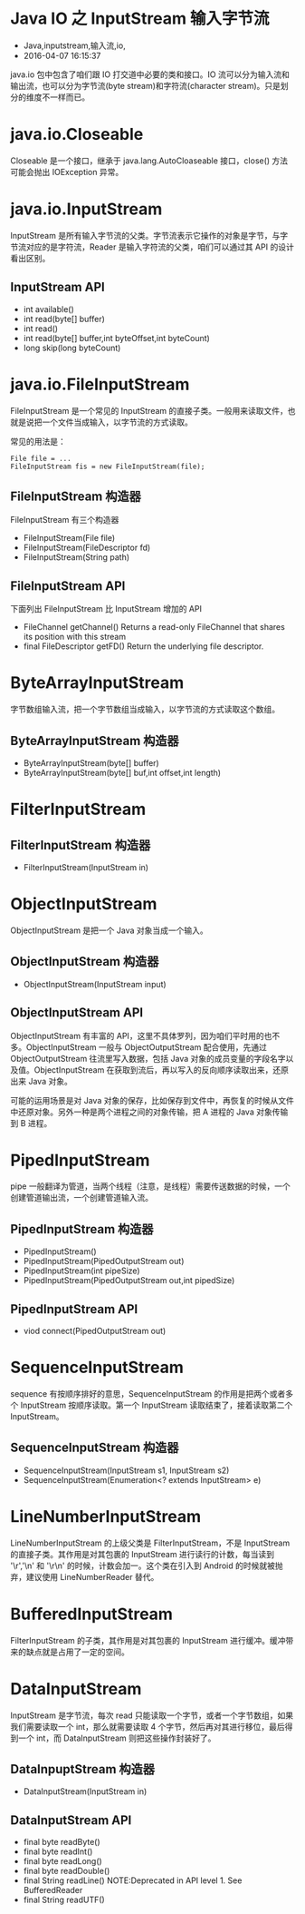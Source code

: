 # Java IO 之 InputStream 输入字节流
- Java,inputstream,输入流,io,
- 2016-04-07 16:15:37


java.io 包中包含了咱们跟 IO 打交道中必要的类和接口。IO 流可以分为输入流和输出流，也可以分为字节流(byte stream)和字符流(character stream)。只是划分的维度不一样而已。

# java.io.Closeable

Closeable 是一个接口，继承于 java.lang.AutoCloaseable 接口，close() 方法可能会抛出 IOException 异常。


# java.io.InputStream

InputStream 是所有输入字节流的父类。字节流表示它操作的对象是字节，与字节流对应的是字符流，Reader 是输入字符流的父类，咱们可以通过其 API 的设计看出区别。

## InputStream API 

* int available()
* int read(byte[] buffer)
* int read()
* int read(byte[] buffer,int byteOffset,int byteCount)
* long skip(long byteCount)

# java.io.FileInputStream

FileInputStream 是一个常见的 InputStream 的直接子类。一般用来读取文件，也就是说把一个文件当成输入，以字节流的方式读取。

常见的用法是：

    File file = ...
    FileInputStream fis = new FileInputStream(file);

## FileInputStream 构造器

FileInputStream 有三个构造器

* FileInputStream(File file)
* FileInputStream(FileDescriptor fd)
* FileInputStream(String path)

## FileInputStream API

下面列出 FileInputStream 比 InputStream 增加的 API

* FileChannel getChannel() Returns a read-only FileChannel that shares its position with this stream
* final FileDescriptor getFD() Return the underlying file descriptor.

# ByteArrayInputStream

字节数组输入流，把一个字节数组当成输入，以字节流的方式读取这个数组。

## ByteArrayInputStream 构造器

* ByteArrayInputStream(byte[] buffer)
* ByteArrayInputStream(byte[] buf,int offset,int length)

# FilterInputStream

## FilterInputStream 构造器

* FilterInputStream(InputStream in)

# ObjectInputStream

ObjectInputStream 是把一个 Java 对象当成一个输入。

## ObjectInputStream 构造器

* ObjectInputStream(InputStream input)

## ObjectInputStream API

ObjectInputStream 有丰富的 API，这里不具体罗列，因为咱们平时用的也不多。ObjectInputStream 一般与 ObjectOutputStream 配合使用，先通过 ObjectOutputStream 往流里写入数据，包括 Java 对象的成员变量的字段名字以及值。ObjectInputStream 在获取到流后，再以写入的反向顺序读取出来，还原出来 Java 对象。

可能的运用场景是对 Java 对象的保存，比如保存到文件中，再恢复的时候从文件中还原对象。另外一种是两个进程之间的对象传输，把 A 进程的 Java 对象传输到 B 进程。

# PipedInputStream

pipe 一般翻译为管道，当两个线程（注意，是线程）需要传送数据的时候，一个创建管道输出流，一个创建管道输入流。

## PipedInputStream 构造器
* PipedInputStream()
* PipedInputStream(PipedOutputStream out)
* PipedInputStream(int pipeSize)
* PipedInputStream(PipedOutputStream out,int pipedSize)

## PipedInputStream API

* viod connect(PipedOutputStream out)

# SequenceInputStream

sequence 有按顺序排好的意思，SequenceInputStream 的作用是把两个或者多个 InputStream 按顺序读取。第一个 InputStream 读取结束了，接着读取第二个 InputStream。

## SequenceInputStream 构造器

* SequenceInputStream(InputStream s1, InputStream s2)
* SequenceInputStream(Enumeration<? extends InputStream> e)

# LineNumberInputStream

LineNumberInputStream 的上级父类是 FilterInputStream，不是 InputStream 的直接子类。其作用是对其包裹的 InputStream 进行读行的计数，每当读到 '\r','\n' 和 '\r\n' 的时候，计数会加一。这个类在引入到 Android 的时候就被抛弃，建议使用 LineNumberReader 替代。

# BufferedInputStream

FilterInputStream 的子类，其作用是对其包裹的 InputStream 进行缓冲。缓冲带来的缺点就是占用了一定的空间。

# DataInputStream

InputStream 是字节流，每次 read 只能读取一个字节，或者一个字节数组，如果我们需要读取一个 int，那么就需要读取 4 个字节，然后再对其进行移位，最后得到一个 int，而 DataInputStream 则把这些操作封装好了。

## DataInpuptStream 构造器

* DataInputStream(InputStream in)

## DataInputStream API

* final byte readByte()
* final byte readInt()
* final byte readLong()
* final byte readDouble()
* final String readLine() NOTE:Deprecated in API level 1. See BufferedReader
* final String readUTF()




